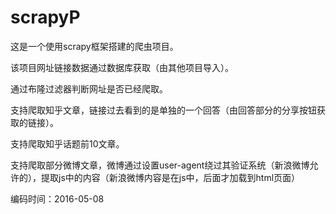 # scrapyP

这是一个使用scrapy框架搭建的爬虫项目。

该项目网址链接数据通过数据库获取（由其他项目导入）。

通过布隆过滤器判断网址是否已经爬取。

支持爬取知乎文章，链接过去看到的是单独的一个回答（由回答部分的分享按钮获取的链接）。

支持爬取知乎话题前10文章。

支持爬取部分微博文章，微博通过设置user-agent绕过其验证系统（新浪微博允许的），提取js中的内容（新浪微博内容是在js中，后面才加载到html页面）



编码时间：2016-05-08
